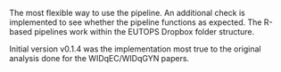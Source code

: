 
The most flexible way to use the pipeline.
An additional check is implemented to see whether the pipeline functions as expected.
The R-based pipelines work within the EUTOPS Dropbox folder structure.

Initial version v0.1.4 was the implementation most true to the original analysis done for the WIDqEC/WIDqGYN papers.
